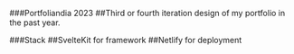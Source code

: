 ###Portfoliandia 2023
##Third or fourth iteration design of my portfolio in the past year. 

###Stack 
##SvelteKit for framework 
##Netlify for deployment
